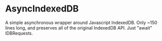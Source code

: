 # AsyncIndexedDB
A simple asynchronous wrapper around Javascript IndexedDB. Only ~150 lines long, and preserves all of the original IndexedDB API. Just "await" IDBRequests.
